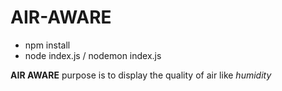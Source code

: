 # AIR-AWARE
- npm install
- node index.js / nodemon index.js

<b>AIR AWARE</b> purpose is to display the quality of air like <i>humidity</i>
